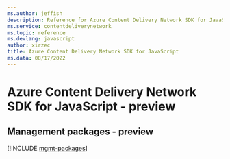 ```yaml
---
ms.author: jeffish
description: Reference for Azure Content Delivery Network SDK for JavaScript
ms.service: contentdeliverynetwork
ms.topic: reference
ms.devlang: javascript
author: xirzec
title: Azure Content Delivery Network SDK for JavaScript
ms.data: 08/17/2022
---
```

# Azure Content Delivery Network SDK for JavaScript - preview

## Management packages - preview
[!INCLUDE [mgmt-packages](content-delivery-network-mgmt-index.md)]